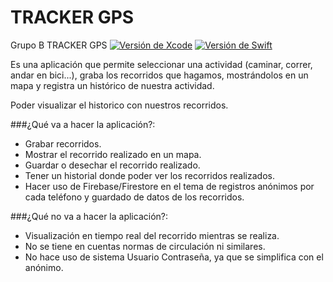 # TRACKER GPS
Grupo B
TRACKER GPS 
[![Versión de Xcode](https://img.shields.io/badge/Xcode-9.2-3cacfa.svg)](https://developer.apple.com/xcode/)
[![Versión de Swift](https://img.shields.io/badge/Swift-4.0-f05339.svg)](https://developer.apple.com/swift/)

Es una aplicación que permite seleccionar una actividad (caminar, correr, andar en bici...), graba los recorridos que hagamos, mostrándolos en un mapa y registra un histórico de nuestra actividad.

Poder visualizar el historico con nuestros recorridos.

###¿Qué va a hacer la aplicación?:
* Grabar recorridos.
* Mostrar el recorrido realizado en un mapa.
* Guardar o desechar el recorrido realizado.
* Tener un historial donde poder ver los recorridos realizados.
* Hacer uso de Firebase/Firestore en el tema de registros anónimos por cada teléfono y guardado de datos de los recorridos.

###¿Qué no va a hacer la aplicación?:
* Visualización en tiempo real del recorrido mientras se realiza.
* No se tiene en cuentas normas de circulación ni similares.
* No hace uso de sistema Usuario Contraseña, ya que se simplifica con el anónimo.

